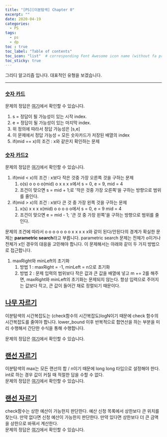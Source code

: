 ```yaml
---
title: "[PS][이분탐색] Chapter 0"
excerpt: ""
date: 2020-04-19
categories:
  - PS
tags:
  - ps 
  - dp
toc : true
toc_label: "Table of contents"
toc_icon: "list"  # corresponding Font Awesome icon name (without fa prefix)
toc_sticky: true
---
```


그리디 알고리즘 입니다. 대표적인 유형을 보겠습니다. 
- - -

### [숫자 카드](https://www.acmicpc.net/problem/10815)

문제의 정답은 [여기](https://gist.github.com/niklasjang/1ce3800d7fb9fb94ad7dee9f7ddd107e)에서 확인할 수 있습니다. 

1. s = 정답이 될 가능성이 있는 시작 index.
1. e = 정답이 될 가능성이 있는 마지막 index.
1. 위 정의에 따라서 정답 가능성은 [s,e]
1. 이 문제에서 정답 가능성 = 모든 숫자카드가 저장된 배열의 index
1. if(mid == x)의 조건 : x와 같은지 확인하는 문제

### [숫자 카드2](https://www.acmicpc.net/problem/10816)

문제의 정답은 [여기](https://gist.github.com/niklasjang/f77bd8b1d4342982dcd25f38dc68dada)에서 확인할 수 있습니다. 

1. if(mid < x)의 조건 : x보다 작은 것중 가장 오른쪽 것을 구하는 문제
	1. o(s) o o o o(mid) o x x x x에서 s = 0, e = 9, mid = 4
	1. 조건이 맞으면 s = mid + 1;로 '작은 것중 가장 오른쪽'을 구하는 방향으로 범위를 줄인다.
1. if(mid > x)의 조건 : x보다 큰 것 중 가장 왼쪽 것을 구하는 문제
	1. x(s) x x x x(mid) o o o o o에서 s = 0, e = 9 mid = 4
	1. 조건이 맞으면 e = mid - 1; '큰 것 중 가장 왼쪽'을 구하는 방향으로 범위를 줄인다.

문제의 조건에 따라서 o o o o o o o x x x x x와 같이 된다/안된다의 경계가 확실한 문제는 **parametric search**라고 부릅니다.
parametric search 문제는 전체가 o이거나 전체가 x인 경우의 대응을 고민해야 합니다. 이 문제해서는 아래와 같이 두 가지 방법으로 접근합니다.  

1. maxRight와 minLeft의 초기화
	1. 방법 1 : maxRight = -1, minLeft = n으로 초기화
	1. 방법 2 : 문제 입력의 범위보다 작은 값과 큰 값을 배열에 넣고 m += 2를 해주면, maxRight와 minLeft의 초기화는 문제되지 않는다. 항상 입력으로 주어지는 값보다 작고, 큰 값이 들어간 채로 정렬되기 때문이다.  

## [나무 자르기](boj.kr/2805)

이분탐색의 시간복잡도는 (check함수의 시간복잡도)logN이기 때문에 check 함수의 시간복잡도를 줄여야 합니다. lower_bound 이후 반복적으로 합연산을 하는 부분을 미리 수행해서 간단한 수식을 통해 수행합니다.  

문제의 정답은 [여기](https://gist.github.com/niklasjang/4b74dd1342cd6421bc7f127946e09ab5)에서 확인할 수 있습니다. 

## [랜선 자르기](boj.kr/1654)

이분탐색의 max는 모든 랜선의 합 / n이기 때문에 long long 타입으로 설정해야 한다. int로 하는 경우 값이 커질 때 적절한 답을 수할 수 없다.  
문제의 정답은 [여기](https://gist.github.com/niklasjang/73a11da90de77676d5dbd721e5b466e2)에서 확인할 수 있습니다. 

## [랜선 자르기](boj.kr/1654)

check함수는 상한 예산이 가능한지 판단한다. 예산 신청 목록에서 상한보다 큰 위치를 찾는다. 만약 없다면 신청 예산이 가능한지 판단한다. 만약 있다면 상한보다 더 큰 금액을 상한으로 바꿔서 계산한다.  
문제의 정답은 [여기](https://gist.github.com/niklasjang/dcb37c421e23ac17166230c36933b8b3)에서 확인할 수 있습니다.  


